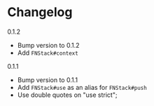 # Changelog

0.1.2
  * Bump version to 0.1.2
  * Add `FNStack#context`

0.1.1
  * Bump version to 0.1.1
  * Add `FNStack#use` as an alias for `FNStack#push`
  * Use double quotes on "use strict";
